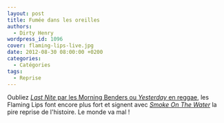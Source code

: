 ```yaml
---
layout: post
title: Fumée dans les oreilles
authors:
  - Dirty Henry
wordpress_id: 1096
cover: flaming-lips-live.jpg
date: 2012-08-30 08:00:00 +0200
categories:
  - Catégories
tags:
  - Reprise
---
```


Oubliez [_Last Nite_ par les Morning Benders ou _Yesterday_ en reggae](878), les
Flaming Lips font encore plus fort et signent avec
[_Smoke On The Water_](http://musique.premiere.fr/News-Musique/Les-Flaming-Lips-reprennent-Smoke-on-the-Water-de-Deep-Purple-3468346)
la pire reprise de l'histoire. Le monde va mal !
